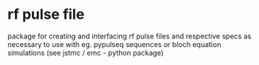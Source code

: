 # rf pulse file
package for creating and interfacing rf pulse files and respective specs as necessary to use with eg. pypulseq sequences or bloch equation simulations (see jstmc / emc - python package)
